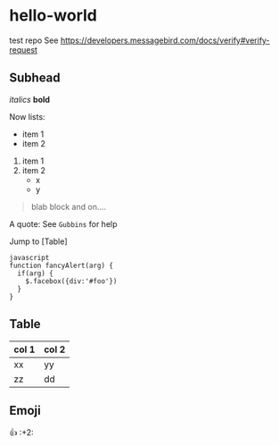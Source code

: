 # hello-world
test repo
See https://developers.messagebird.com/docs/verify#verify-request

## Subhead
_italics_
__bold__

Now lists:
* item 1
* item 2

1. item 1
2. item 2
   - x
   - y

> blab block
> and on....

A quote:
See `Gubbins` for help

Jump to [Table]

````
javascript
function fancyAlert(arg) {
  if(arg) {
    $.facebox({div:'#foo'})
  }
}
````
## Table

col 1 | col 2
------|--------
xx | yy
zz | dd


## Emoji
:+1:
:+2:
